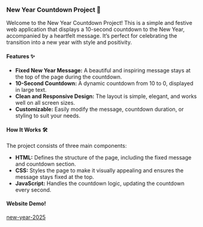 ### New Year Countdown Project 🎉

Welcome to the New Year Countdown Project! This is a simple and festive web application that displays a 10-second countdown to the New Year,
accompanied by a heartfelt message. It’s perfect for celebrating the transition into a new year with style and positivity.

#### Features ✨
- **Fixed New Year Message:** A beautiful and inspiring message stays at the top of the page during the countdown.
- **10-Second Countdown:** A dynamic countdown from 10 to 0, displayed in large text.
- **Clean and Responsive Design:** The layout is simple, elegant, and works well on all screen sizes.
- **Customizable:** Easily modify the message, countdown duration, or styling to suit your needs.

#### How It Works 🛠️
The project consists of three main components:
- **HTML:** Defines the structure of the page, including the fixed message and countdown section.
- **CSS:** Styles the page to make it visually appealing and ensures the message stays fixed at the top.
- **JavaScript:** Handles the countdown logic, updating the countdown every second.

#### Website Demo!
[new-year-2025](https://github.com/user-attachments/assets/b1da286a-0522-400e-90fd-a22917948f65)


